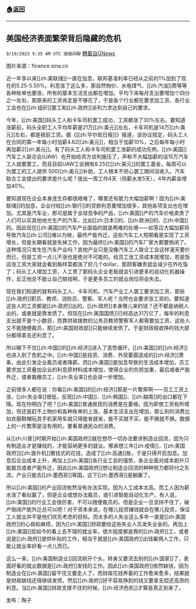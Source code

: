 ###  [:house:返回](README.md)
---


## 美国经济表面繁荣背后隐藏的危机
`9/19/2023 9:35 AM UTC 丽丽闲聊` [轉載自GNews](https://gnews.org/articles/1710554)

图片来源：finance.sina.cn

近一年多以来[[zh:美联储]]一直在加息，联邦基准利率已经从之前的1%加到了现在的5.25-5.50%。利息涨了这么多，那自然物价、水电煤气、[[zh:汽油]]费等等各种账单也要涨，所有的基本生活支出都在增加。平均下来每月支出要增加个四分之一左右，那原来的工资肯定是不够花了，于是各个行业都在要求加工资，各行业工会也在[[zh:组织]]罢工和[[zh:政府]]谈判力求达到自己的要求。

今年，[[zh:美国]]码头工人和卡车司机罢工成功，工资都涨了30%左右。要知道涨薪前，码头全职工人平均年薪是21万[[zh:美元]]左右，卡车司机是14万[[zh:美元]]左右，都是税前工资。据《[[zh:华尔街日报]]》报道，该协议规定，码头工人在合同的第一年每小时加薪4.62[[zh:美元]]，相当于加薪10%，之后每年每小时再加薪2[[zh:美元]]。有了码头工人和卡车司机罢工涨薪的成功先例，[[zh:美国]]汽车工人联合会(UAW）也开始给资方谈判施压了，声称不大幅加薪的话15万汽车工人就要罢工，而且目前UAW工会拥有8.25亿[[zh:美元]]的罢工基金，每周可以为罢工的工人提供 500[[zh:美元]]补助，工人根本不担心罢工期间没收入。汽车联合工会提出的要求是什么呢？提出一周工作4天（但薪水发5天），4年内薪金增加40%。

要知道现在企业本身连生存都很艰难了，哪里还有能力大幅加薪啊！因为[[zh:美联储]]的加息，企业付给[[zh:银行]]的贷款利息要增加很多，其他各项支出也在增加。尤其是汽车业，那可是属于全球竞争的产品，[[zh:美国]]产的汽车价格卖贵了人们可以买其他地方生产的汽车，比如[[zh:日本]]的、[[zh:欧洲]]的、[[zh:中国]]的。因此现在[[zh:美国]]的汽车产业面临的就是两难的处境——如答应大幅加薪将导致汽车[[zh:公司]]难以为继，最终产能外迁。这些汽车工人短期看是实现了工资增长，但是长期看就是失掉工作，因为最终[[zh:美国]]的汽车厂家大都要倒闭了。这种情况只发生在汽车产业吗？其他产业只是没像汽车工人联合工会这样漫天要价而已，但是工资一点儿不涨也是绝对不可能的。给员工涨工资成本就增加，若是饭店涨工资大家就会看到每样菜都涨了好几个dollar，那顾客嫌贵就会减少在外吃饭了；码头工人增加工资，人工贵了那码头企业老板就会引进更多的自动化机器操作，反正他总不能让自己赔钱啊，于是更多员工的就业岗位将会失去。

现在我们知道的就有码头工人、卡车司机、汽车产业工人罢工要求加工资，那些[[zh:政府]]职员、教师、消防员、警察、军人呢？当然也会要求涨工资的。要知道这些人的工资都是[[zh:政府]]出的，[[zh:政府]]本身哪儿来的钱？还不都是纳税人出的，或者就是靠发债了。但现在[[zh:美国国债]]已经高达31万亿了，每年的利息支出就不是个小数目，而靠财政拨款的公务员教师警察军人都需要加工资，这些人又不能随便裁员，那[[zh:美国财政部]]只能继续发债了。于是财政税收挣的钱大部分都得拿去还利息了。

所以眼下不仅[[zh:中国]]的[[zh:经济]]进入了恶性循环，[[zh:美国]]的[[zh:经济]]也进入到了危机之中。[[zh:中国]]是投资、消费、外贸萎靡造成的[[zh:经济]]萧条，由此引发企业裁员或者降薪。而[[zh:美国]]是加息导致的生活成本增加，员工要求加工资叠加企业的利息原材料成本增加，使得企业的负担加重，最后或者产能外迁，或者裁撤员工，[[zh:失业率]]也会进一步增加。

之前很多人都在说：你看[[zh:美国]]的[[zh:经济]]那是一片繁荣啊——员工工资上涨，[[zh:失业率]]很低，反观[[zh:中国]]、[[zh:韩国]]、[[zh:越南]]的出口都在下降。现在你明白了吧？[[zh:美国]]普通居民的消费是在萎缩，因为即使工资有所增加，但还是赶不上物价和各种账单的上涨，基本生活支出在增加，那么别的消费比如衣服鞋帽玩具手机家用车就只得能省就省，能不买就不买，能不换就不换。数据上的一片繁荣是没有用的，要看普通民众的消费。

从[[zh:川普]]时期开始[[zh:美国政府]]就在想尽一切办法要求制造业回流，因为只有制造业才是赚钱的，才能容纳更多的就业。哪承想三年[[zh:疫情]]，[[zh:美国政府]][[zh:直升机]]撒钱式的花钱，造成了[[zh:高通]]胀，于是只得开启加息。加息后企业成本上升，再加上[[zh:美国]]各行业工会的强势，各企业面对成本剧升只能裁员或者产能外迁，因此[[zh:美国政府]]想让制造业回流的种种努力都将付之东流。产业只能去[[zh:墨西哥]]等国，这下[[zh:墨西哥]]是躺赢了。

所以[[zh:美国]]的产业回流依然没有办法实现，因为人工成本太高。而工人因为薪水涨了看似赢了，但是企业或想办法裁员，或引进智能自动化生产。有人说，[[zh:美国]]的行业工会很厉害，不可以随便裁员的。但是企业一旦坚持不住了，破产倒闭产能外迁总可以吧！对于资本来说，在哪儿投资赚钱就会在哪儿投资，保证工人就业并不是他们优先考虑的目标。而太多的人失业这么多年一直是[[zh:美国政府]]的心病和麻烦，因为[[zh:美国]]财政要给这些失业人员发失业金的。再加上[[zh:美国]]现如今的看上去不错的就业率，很大程度都是靠的[[zh:政府]]工，或者说是[[zh:政府]]提供补贴的工作，相当于就是[[zh:美国政府]]出钱雇佣人工作，只能让就业率好看一点儿而已。

这么一来，[[zh:美国制造业]]回流刚开个头，转身又要流去别的[[zh:国家]]了，表面好看的就业数据是[[zh:政府]]发钱的工作。因此[[zh:美国政府]]依然缺钱，因为制造业在[[zh:美国]]留不住又要走人了，而财政花钱养着的工作愈来愈多，结果就是财政缺钱还得继续发债，然后[[zh:政府]]好不容易挣到的钱又要拿去偿还高昂的利息。当[[zh:美国]]财政支撑不住的时候，[[zh:经济危机]]才算是真正到来了。

发布：陶子
